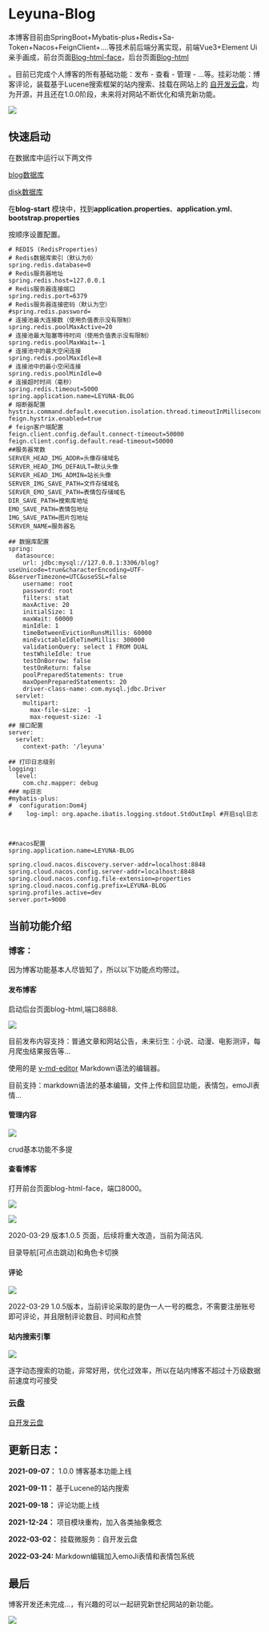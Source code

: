 # Leyuna-Blog

本博客目前由SpringBoot+Mybatis-plus+Redis+Sa-Token+Nacos+FeignClient+....等技术前后端分离实现，前端Vue3+Element Ui亲手画成，前台页面[Blog-html-face](https://github.com/LeYunone/blog-html-face)，后台页面[Blog-html](https://github.com/LeYunone/blog-html)

。目前已完成个人博客的所有基础功能：发布 - 查看 - 管理 - ...等。挂彩功能：博客评论，装载基于Lucene搜索框架的站内搜索、挂载在网站上的 [自开发云盘](https://github.com/LeYunone/leyuna-disk)，均为开源，并且还在1.0.0阶段，未来将对网站不断优化和填充新功能。

![](https://camo.githubusercontent.com/085c765408b9917977576b09461919e378e51975c7ac2c30e64b48368a386c32/68747470733a2f2f696d672e736869656c64732e696f2f62616467652f76657273696f6e2d312e302e302d79656c6c6f772e737667)

## 快速启动

在数据库中运行以下两文件

[blog数据库](https://github.com/LeYunone/leyuna-blog/blob/master/blogStructure.sql)

[disk数据库](https://github.com/LeYunone/leyuna-blog/blob/master/diskStructure.sql)

在**blog-start** 模块中，找到**application.properties**、**application.yml**、**bootstrap.properties**

按顺序设置配置。

```properties
# REDIS (RedisProperties)
# Redis数据库索引（默认为0）
spring.redis.database=0
# Redis服务器地址
spring.redis.host=127.0.0.1
# Redis服务器连接端口
spring.redis.port=6379
# Redis服务器连接密码（默认为空）
#spring.redis.password=
# 连接池最大连接数（使用负值表示没有限制）
spring.redis.poolMaxActive=20
# 连接池最大阻塞等待时间（使用负值表示没有限制）
spring.redis.poolMaxWait=-1
# 连接池中的最大空闲连接
spring.redis.poolMaxIdle=8
# 连接池中的最小空闲连接
spring.redis.poolMinIdle=0
# 连接超时时间（毫秒）
spring.redis.timeout=5000
spring.application.name=LEYUNA-BLOG
# 熔断器配置
hystrix.command.default.execution.isolation.thread.timeoutInMilliseconds=60000
feign.hystrix.enabled=true
# feign客户端配置
feign.client.config.default.connect-timeout=50000
feign.client.config.default.read-timeout=50000
##服务器常数
SERVER_HEAD_IMG_ADDR=头像存储域名
SERVER_HEAD_IMG_DEFAULT=默认头像
SERVER_HEAD_IMG_ADMIN=站长头像
SERVER_IMG_SAVE_PATH=文件存储域名
SERVER_EMO_SAVE_PATH=表情包存储域名
DIR_SAVE_PATH=搜索库地址
EMO_SAVE_PATH=表情包地址
IMG_SAVE_PATH=图片包地址
SERVER_NAME=服务器名
```

```properties
## 数据库配置
spring:
  datasource:
    url: jdbc:mysql://127.0.0.1:3306/blog?useUnicode=true&characterEncoding=UTF-8&serverTimezone=UTC&useSSL=false
    username: root
    password: root
    filters: stat
    maxActive: 20
    initialSize: 1
    maxWait: 60000
    minIdle: 1
    timeBetweenEvictionRunsMillis: 60000
    minEvictableIdleTimeMillis: 300000
    validationQuery: select 1 FROM DUAL
    testWhileIdle: true
    testOnBorrow: false
    testOnReturn: false
    poolPreparedStatements: true
    maxOpenPreparedStatements: 20
    driver-class-name: com.mysql.jdbc.Driver
  servlet:
    multipart:
      max-file-size: -1
      max-request-size: -1
## 接口配置
server:
  servlet:
    context-path: '/leyuna'

## 打印日志级别
logging:
  level:
    com.chz.mapper: debug
### mp日志
#mybatis-plus:
#  configuration:Dom4j
#    log-impl: org.apache.ibatis.logging.stdout.StdOutImpl #开启sql日志



```

```properties
##nacos配置
spring.application.name=LEYUNA-BLOG

spring.cloud.nacos.discovery.server-addr=localhost:8848
spring.cloud.nacos.config.server-addr=localhost:8848
spring.cloud.nacos.config.file-extension=properties
spring.cloud.nacos.config.prefix=LEYUNA-BLOG
spring.profiles.active=dev
server.port=9000
```

## 当前功能介绍

### 博客：

因为博客功能基本人尽皆知了，所以以下功能点均带过。

#### 发布博客

启动后台页面blog-html,端口8888.

![](https://www.leyuna.xyz/image/2022-03-29/image.png)

目前发布内容支持：普通文章和网站公告，未来衍生：小说、动漫、电影测评，每月爬虫结果报告等...

使用的是 [v-md-editor](http://ckang1229.gitee.io/vue-markdown-editor/zh/) Markdown语法的编辑器。

目前支持：markdown语法的基本编辑，文件上传和回显功能，表情包，emoJI表情...

#### 管理内容

![](https://www.leyuna.xyz/image/2022-03-29/企业微信截图_20220329153924.png)

crud基本功能不多提

#### 查看博客

打开前台页面blog-html-face，端口8000。

![](https://www.leyuna.xyz/image/2022-03-29/企业微信截图_20220329154240.png)

![](https://www.leyuna.xyz/image/2022-03-29/企业微信截图_20220329154401.png)

2020-03-29 版本1.0.5 页面，后续将重大改造，当前为简洁风.

目录导航[可点击跳动]和角色卡切换

#### 评论

![](https://www.leyuna.xyz/image/2022-03-29/企业微信截图_20220329154735.png)

2022-03-29 1.0.5版本，当前评论采取的是伪一人一号的概念，不需要注册账号即可评论，并且限制评论数目、时间和点赞

#### 站内搜索引擎

![](https://www.leyuna.xyz/image/2022-03-29/企业微信截图_20220329160651.png)

逐字动态搜索的功能，非常好用，优化过效率，所以在站内博客不超过十万级数据前速度均可接受

### 云盘

 [自开发云盘](https://github.com/LeYunone/leyuna-disk)

## 更新日志：

**2021-09-07：** 1.0.0 博客基本功能上线

**2021-09-11：** 基于Lucene的站内搜索

**2021-09-18：** 评论功能上线

**2021-12-24：** 项目模块重构，加入各类抽象概念

**2022-03-02：** 挂载微服务：自开发云盘

**2022-03-24:**    Markdown编辑加入emoJi表情和表情包系统

## 最后

博客开发还未完成...，有兴趣的可以一起研究新世纪网站的新功能。

![](https://www.leyuna.xyz/image/avatar/qq.jpg)